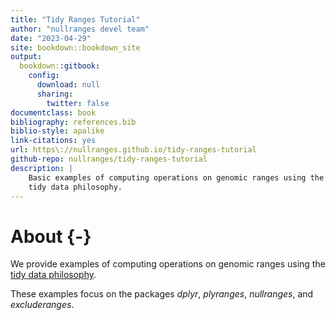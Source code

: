 ```yaml
--- 
title: "Tidy Ranges Tutorial"
author: "nullranges devel team"
date: "2023-04-29"
site: bookdown::bookdown_site
output: 
  bookdown::gitbook:
    config:
      download: null
      sharing:
        twitter: false
documentclass: book
bibliography: references.bib
biblio-style: apalike
link-citations: yes
url: https\://nullranges.github.io/tidy-ranges-tutorial
github-repo: nullranges/tidy-ranges-tutorial
description: |
    Basic examples of computing operations on genomic ranges using the
    tidy data philosophy.
---
```


# About {-}

We provide examples of computing operations on genomic ranges using the
[tidy data philosophy](https://tidyr.tidyverse.org/articles/tidy-data.html).

These examples focus on the packages *dplyr*, *plyranges*,
*nullranges*, and *excluderanges*.
